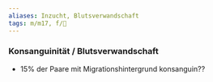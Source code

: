 ```yaml
---
aliases: Inzucht, Blutsverwandschaft
tags: m/m17, f/🧬
---
```

### Konsanguinität / Blutsverwandschaft
- 15% der Paare mit Migrationshintergrund konsanguin??